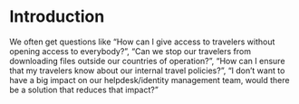 # Introduction

We often get questions like “How can I give access to travelers without opening access to everybody?”, “Can we stop our travelers from downloading files outside our countries of operation?”, “How can I ensure that my travelers know about our internal travel policies?”, “I don’t want to have a big impact on our helpdesk/identity management team, would there be a solution that reduces that impact?” 

## 


